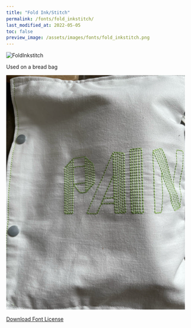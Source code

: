 ```yaml
---
title: "Fold Ink/Stitch"
permalink: /fonts/fold_inkstitch/
last_modified_at: 2022-05-05
toc: false
preview_image: /assets/images/fonts/fold_inkstitch.png
---
```

![FoldInkstitch](/assets/images/fonts/fold_inkstitch.png)

Used on a bread bag

![FoldInkstitch2](/assets/images/fonts/folded2.png)

[Download Font License](https://github.com/inkstitch/inkstitch/tree/main/fonts/fold_inkstitch/license)
